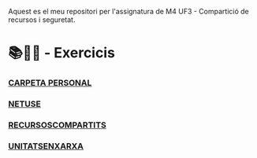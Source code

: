 Aquest es el meu repositori per l'assignatura de M4 UF3 - Compartició de recursos i seguretat.

# 📚📝💾 - Exercicis 
### [CARPETA PERSONAL](https://github.com/zulemaromero/2n-SMX/tree/main/M4/UF3/CARPETAPERSONAL)
### [NETUSE](https://github.com/zulemaromero/2n-SMX/tree/main/M4/UF3/NETUSE)
### [RECURSOSCOMPARTITS](https://github.com/zulemaromero/2n-SMX/tree/main/M4/UF3/RECURSOSCOMPARTITS)
### [UNITATSENXARXA](https://github.com/zulemaromero/2n-SMX/tree/main/M4/UF3/UNITATSENXARXA)
